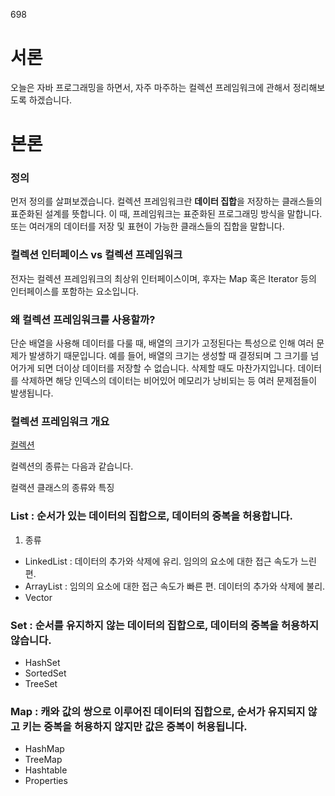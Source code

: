 698

# 서론

오늘은 자바 프로그래밍을 하면서, 자주 마주하는 컬렉션 프레임워크에 관해서 정리해보도록 하겠습니다.

# 본론

### 정의

먼저 정의를 살펴보겠습니다. 컬렉션 프레임워크란 **데이터 집합**을 저장하는 클래스들의 표준화된 설계를 뜻합니다. 이 때, 프레임워크는 표준화된 프로그래밍 방식을 말합니다.
또는 여러개의 데이터를 저장 및 표현이 가능한 클래스들의 집합을 말합니다.

### 컬렉션 인터페이스 vs 컬렉션 프레임워크

전자는 컬렉션 프레임워크의 최상위 인터페이스이며, 후자는 Map 혹은 Iterator 등의 인터페이스를 포함하는 요소입니다.

### 왜 컬렉션 프레임워크를 사용할까?

단순 배열을 사용해 데이터를 다룰 때, 배열의 크기가 고정된다는 특성으로 인해 여러 문제가 발생하기 때문입니다. 예를 들어, 배열의 크기는 생성할 때 결정되며 그 크기를 넘어가게 되면 더이상 데이터를 저장할 수 없습니다. 삭제할 때도 마찬가지입니다. 데이터를 삭제하면 해당 인덱스의 데이터는 비어있어 메모리가 낭비되는 등 여러 문제점들이 발생됩니다.

### 컬렉션 프레임워크 개요

[컬렉션](컬렉션.png)

컬렉션의 종류는 다음과 같습니다.

컬랙션 클래스의 종류와 특징

### List : 순서가 있는 데이터의 집합으로, 데이터의 중복을 허용합니다.

1. 종류

- LinkedList : 데이터의 추가와 삭제에 유리. 임의의 요소에 대한 접근 속도가 느린 편.
- ArrayList : 임의의 요소에 대한 접근 속도가 빠른 편. 데이터의 추가와 삭제에 불리.
- Vector

### Set : 순서를 유지하지 않는 데이터의 집합으로, 데이터의 중복을 허용하지 않습니다.

- HashSet
- SortedSet
- TreeSet

### Map : 캐와 값의 쌍으로 이루어진 데이터의 집합으로, 순서가 유지되지 않고 키는 중복을 허용하지 않지만 값은 중복이 허용됩니다.

- HashMap
- TreeMap
- Hashtable
- Properties
